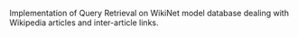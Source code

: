 Implementation of Query Retrieval on WikiNet model database dealing with Wikipedia articles and inter-article links.
